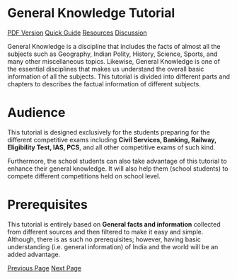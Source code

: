 # General Knowledge Tutorial
[PDF Version](../general_knowledge/general_knowledge_pdf_version.md)
[Quick Guide](../general_knowledge/general_knowledge_quick_guide.md)
[Resources](../general_knowledge/general_knowledge_useful_resources.md)
[Discussion](../general_knowledge/general_knowledge_discussion.md)

General Knowledge is a discipline that includes the facts of almost all the subjects such as Geography, Indian Polity, History, Science, Sports, and many other miscellaneous topics. Likewise, General Knowledge is one of the essential disciplines that makes us understand the overall basic information of all the subjects. This tutorial is divided into different parts and chapters to describes the factual information of different subjects.

# Audience
This tutorial is designed exclusively for the students preparing for the different competitive exams including **Civil Services, Banking, Railway, Eligibility Test, IAS, PCS**, and all other competitive exams of such kind.

Furthermore, the school students can also take advantage of this tutorial to enhance their general knowledge. It will also help them (school students) to compete different competitions held on school level.

# Prerequisites
This tutorial is entirely based on **General facts and information** collected from different sources and then filtered to make it easy and simple. Although, there is as such no prerequisites; however, having basic understanding (i.e. general information) of India and the world will be an added advantage.


[Previous Page](../general_knowledge/index.md) [Next Page](../general_knowledge/general_knowledge_world_history_timeline.md) 
